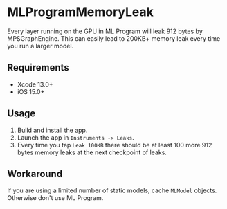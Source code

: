 # MLProgramMemoryLeak
Every layer running on the GPU in ML Program will leak 912 bytes by MPSGraphEngine. This can easily lead to 200KB+ memory leak every time you run a larger model.

## Requirements
- Xcode 13.0+
- iOS 15.0+

## Usage
1. Build and install the app.
2. Launch the app in `Instruments -> Leaks`.
3. Every time you tap `Leak 100KB` there should be at least 100 more 912 bytes memory leaks at the next checkpoint of leaks.

## Workaround
If you are using a limited number of static models, cache `MLModel` objects. Otherwise don't use ML Program.
